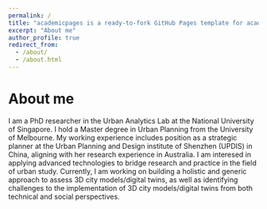 ```yaml
---
permalink: /
title: "academicpages is a ready-to-fork GitHub Pages template for academic personal websites"
excerpt: "About me"
author_profile: true
redirect_from: 
  - /about/
  - /about.html
---
```


About me
======
I am a PhD researcher in the Urban Analytics Lab at the National University of Singapore. I hold a Master degree in Urban Planning from the University of Melbourne. My working experience includes position as a strategic planner at the Urban Planning and Design institute of Shenzhen (UPDIS) in China, aligning with her research experience in Australia. I am interesed in applying advanced technologies to bridge research and practice in the field of urban study. Currently, I am working on building a holistic and generic approach to assess 3D city models/digital twins, as well as identifying challenges to the implementation of 3D city models/digital twins from both technical and social perspectives.

